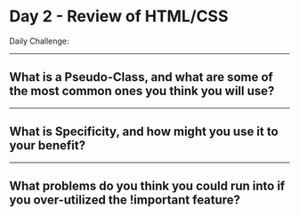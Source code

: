 # Day 2 - Review of HTML/CSS
Daily Challenge: 

---

## What is a Pseudo-Class, and what are some of the most common ones you think you will use?

---

## What is Specificity, and how might you use it to your benefit?


---

## What problems do you think you could run into if you over-utilized the !important feature?

